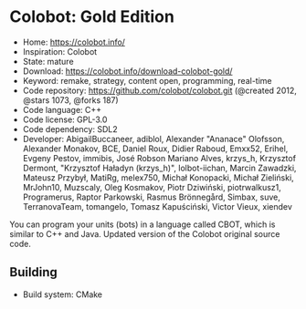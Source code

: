 # Colobot: Gold Edition

- Home: https://colobot.info/
- Inspiration: Colobot
- State: mature
- Download: https://colobot.info/download-colobot-gold/
- Keyword: remake, strategy, content open, programming, real-time
- Code repository: https://github.com/colobot/colobot.git (@created 2012, @stars 1073, @forks 187)
- Code language: C++
- Code license: GPL-3.0
- Code dependency: SDL2
- Developer: AbigailBuccaneer, adiblol, Alexander "Ananace" Olofsson, Alexander Monakov, BCE, Daniel Roux, Didier Raboud, Emxx52, Erihel, Evgeny Pestov, immibis, José Robson Mariano Alves, krzys_h, Krzysztof Dermont, "Krzysztof Haładyn (krzys_h)", lolbot-iichan, Marcin Zawadzki, Mateusz Przybył, MatiRg, melex750, Michał Konopacki, Michał Zieliński, MrJohn10, Muzscaly, Oleg Kosmakov, Piotr Dziwiński, piotrwalkusz1, Programerus, Raptor Parkowski, Rasmus Brönnegård, Simbax, suve, TerranovaTeam, tomangelo, Tomasz Kapuściński, Victor Vieux, xiendev

You can program your units (bots) in a language called CBOT, which is similar to C++ and Java.
Updated version of the Colobot original source code.

## Building

- Build system: CMake
